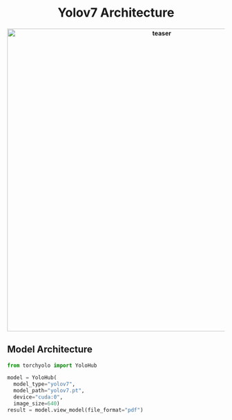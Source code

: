<div align="center">
<h1>
  Yolov7 Architecture
</h1>
<h4>
    <img width="700" alt="teaser" src="https://github.com/kadirnar/torchyolo/blob/torchview/docs/yolov7/yolov7_tiny.gif">
</h4>
</div>

## Model Architecture
```python
from torchyolo import YoloHub

model = YoloHub(
  model_type="yolov7", 
  model_path="yolov7.pt", 
  device="cuda:0", 
  image_size=640)
result = model.view_model(file_format="pdf")
